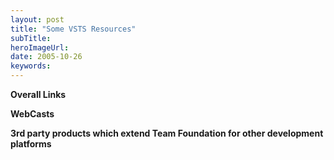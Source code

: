 ```yaml
---
layout: post 
title: "Some VSTS Resources"
subTitle: 
heroImageUrl: 
date: 2005-10-26
keywords: 
---
```


**Overall Links**

**WebCasts**

**3rd party products which extend Team Foundation for other development platforms**